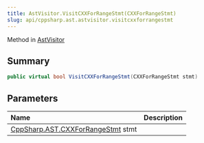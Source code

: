 ```yaml
---
title: AstVisitor.VisitCXXForRangeStmt(CXXForRangeStmt)
slug: api/cppsharp.ast.astvisitor.visitcxxforrangestmt
---
```

Method in [AstVisitor](/api/cppsharp/ast/astvisitor)

## Summary



```csharp
public virtual bool VisitCXXForRangeStmt(CXXForRangeStmt stmt)
```

## Parameters

|Name|Description|
|:---|:---|
|[CppSharp.AST.CXXForRangeStmt](/api/cppsharp/ast/cxxforrangestmt) stmt||

